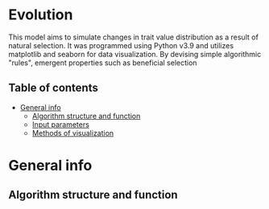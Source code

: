 # Evolution

This model aims to simulate changes in trait value distribution as a result of natural selection.
It was programmed using Python v3.9 and utilizes matplotlib and seaborn for data visualization.
By devising simple algorithmic "rules", emergent properties such as beneficial selection 

## Table of contents
* [General info](#general-info)
  * [Algorithm structure and function](#algorithm-structure-and-function)
  * [Input parameters](#input-parameters)
  * [Methods of visualization](#methods-of-visualization)

# General info
## Algorithm structure and function
